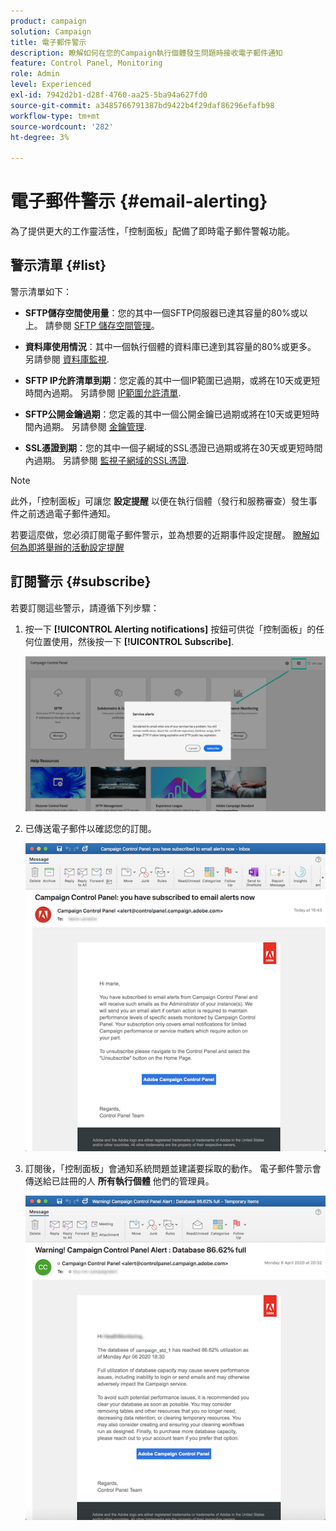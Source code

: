 ```yaml
---
product: campaign
solution: Campaign
title: 電子郵件警示
description: 瞭解如何在您的Campaign執行個體發生問題時接收電子郵件通知
feature: Control Panel, Monitoring
role: Admin
level: Experienced
exl-id: 7942d2b1-d28f-4760-aa25-5ba94a627fd0
source-git-commit: a3485766791387bd9422b4f29daf86296efafb98
workflow-type: tm+mt
source-wordcount: '282'
ht-degree: 3%

---
```


# 電子郵件警示 {#email-alerting}

為了提供更大的工作靈活性，「控制面板」配備了即時電子郵件警報功能。

## 警示清單 {#list}

警示清單如下：

* **SFTP儲存空間使用量**：您的其中一個SFTP伺服器已達其容量的80%或以上。 請參閱 [SFTP 儲存空間管理](../../sftp/using/sftp-storage-management.md)。

* **資料庫使用情況**：其中一個執行個體的資料庫已達到其容量的80%或更多。 另請參閱 [資料庫監視](../../performance-monitoring/using/database-monitoring.md).

* **SFTP IP允許清單到期**：您定義的其中一個IP範圍已過期，或將在10天或更短時間內過期。 另請參閱 [IP範圍允許清單](../../sftp/using/ip-range-allow-listing.md).

* **SFTP公開金鑰過期**：您定義的其中一個公開金鑰已過期或將在10天或更短時間內過期。 另請參閱 [金鑰管理](../../sftp/using/key-management.md).

* **SSL憑證到期**：您的其中一個子網域的SSL憑證已過期或將在30天或更短時間內過期。 另請參閱 [監視子網域的SSL憑證](../../subdomains-certificates/using/monitoring-ssl-certificates.md).

<!--* **Long running Queries**: A query has been running for more than 24 hours on one of your instances. See [Monitoring active queries](database-active-queries.md).-->

>[!NOTE]
>
>此外，「控制面板」可讓您 **設定提醒** 以便在執行個體（發行和服務審查）發生事件之前透過電子郵件通知。
>
>若要這麼做，您必須訂閱電子郵件警示，並為想要的近期事件設定提醒。 [瞭解如何為即將舉辦的活動設定提醒](../../service-events/service-events.md#reminders)

## 訂閱警示 {#subscribe}

若要訂閱這些警示，請遵循下列步驟：

1. 按一下 **[!UICONTROL Alerting notifications]** 按鈕可供從「控制面板」的任何位置使用，然後按一下 **[!UICONTROL Subscribe]**.

   ![](assets/subscribing.png)

1. 已傳送電子郵件以確認您的訂閱。

   ![](assets/email_subscription.png)

1. 訂閱後，「控制面板」會通知系統問題並建議要採取的動作。 電子郵件警示會傳送給已註冊的人 **所有執行個體** 他們的管理員。

   ![](assets/alert_sample.png)
